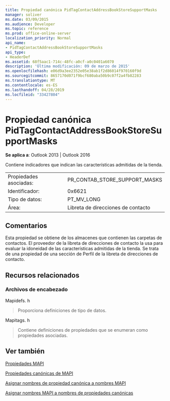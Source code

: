 ```yaml
---
title: Propiedad canónica PidTagContactAddressBookStoreSupportMasks
manager: soliver
ms.date: 03/09/2015
ms.audience: Developer
ms.topic: reference
ms.prod: office-online-server
localization_priority: Normal
api_name:
- PidTagContactAddressBookStoreSupportMasks
api_type:
- HeaderDef
ms.assetid: 68f5aac1-714c-48fc-a0cf-a0c0401a6070
description: 'Última modificación: 09 de marzo de 2015'
ms.openlocfilehash: e06d9a3ee2352e05e38ab1f2d86014f970160f9d
ms.sourcegitcommit: 8657170d071f9bcf680aba50b9c07f2a4fb82283
ms.translationtype: MT
ms.contentlocale: es-ES
ms.lasthandoff: 04/28/2019
ms.locfileid: "33427804"
---
```

# <a name="pidtagcontactaddressbookstoresupportmasks-canonical-property"></a>Propiedad canónica PidTagContactAddressBookStoreSupportMasks

  
  
**Se aplica a**: Outlook 2013 | Outlook 2016 
  
Contiene indicadores que indican las características admitidas de la tienda.
  
|||
|:-----|:-----|
|Propiedades asociadas:  <br/> |PR_CONTAB_STORE_SUPPORT_MASKS  <br/> |
|Identificador:  <br/> |0x6621  <br/> |
|Tipo de datos:  <br/> |PT_MV_LONG  <br/> |
|Área:  <br/> |Libreta de direcciones de contacto  <br/> |
   
## <a name="remarks"></a>Comentarios

Esta propiedad se obtiene de los almacenes que contienen las carpetas de contactos. El proveedor de la libreta de direcciones de contacto la usa para evaluar la idoneidad de las características admitidas de la tienda. Se trata de una propiedad de una sección de Perfil de la libreta de direcciones de contacto. 
  
## <a name="related-resources"></a>Recursos relacionados

### <a name="header-files"></a>Archivos de encabezado

Mapidefs. h
  
> Proporciona definiciones de tipo de datos.
    
Mapitags. h
  
> Contiene definiciones de propiedades que se enumeran como propiedades asociadas.
    
## <a name="see-also"></a>Ver también



[Propiedades MAPI](mapi-properties.md)
  
[Propiedades canónicas de MAPI](mapi-canonical-properties.md)
  
[Asignar nombres de propiedad canónica a nombres MAPI](mapping-canonical-property-names-to-mapi-names.md)
  
[Asignar nombres MAPI a nombres de propiedades canónicas](mapping-mapi-names-to-canonical-property-names.md)

